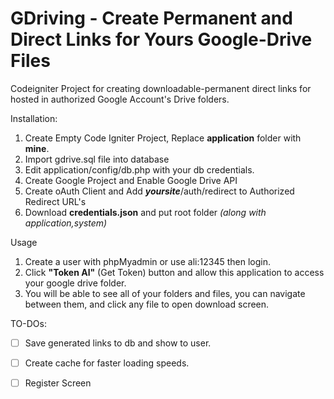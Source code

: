 
# GDriving - Create Permanent and Direct Links for Yours Google-Drive Files

Codeigniter Project for creating downloadable-permanent direct links for hosted in authorized Google Account's Drive folders.

Installation:

 1. Create Empty Code Igniter Project, Replace **application** folder with **mine**.
 2. Import gdrive.sql file into database
 3. Edit application/config/db.php with your db credentials.
 4. Create Google Project and Enable Google Drive API
 5. Create oAuth Client and Add ***yoursite***/auth/redirect to Authorized Redirect URL's
 6. Download **credentials.json** and put root folder *(along with application,system)*


Usage

 1. Create a user with phpMyadmin or use ali:12345 then login.
 2. Click **"Token Al"** (Get Token) button and allow this application to access your google drive folder.
 3. You will be able to see all of your folders and files, you can navigate between them, and click any file to open download screen.

TO-DOs:

 - [ ] Save generated links to db and show to user.
 - [ ] Create cache for faster loading speeds.
 - [ ] Register Screen

